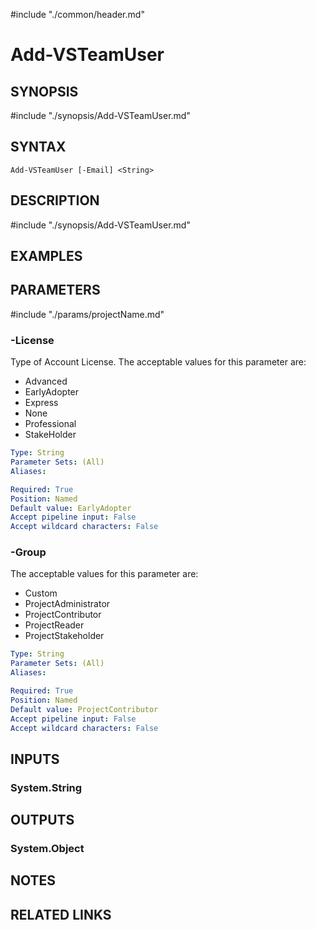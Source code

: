 #include "./common/header.md"

# Add-VSTeamUser

## SYNOPSIS
#include "./synopsis/Add-VSTeamUser.md"

## SYNTAX

```
Add-VSTeamUser [-Email] <String>
```

## DESCRIPTION
#include "./synopsis/Add-VSTeamUser.md"

## EXAMPLES

## PARAMETERS

#include "./params/projectName.md"

### -License
Type of Account License. The acceptable values for this parameter are:

- Advanced
- EarlyAdopter
- Express
- None
- Professional
- StakeHolder

```yaml
Type: String
Parameter Sets: (All)
Aliases: 

Required: True
Position: Named
Default value: EarlyAdopter
Accept pipeline input: False
Accept wildcard characters: False
```

### -Group
The acceptable values for this parameter are:

- Custom
- ProjectAdministrator
- ProjectContributor
- ProjectReader
- ProjectStakeholder

```yaml
Type: String
Parameter Sets: (All)
Aliases: 

Required: True
Position: Named
Default value: ProjectContributor
Accept pipeline input: False
Accept wildcard characters: False
```

## INPUTS

### System.String

## OUTPUTS

### System.Object

## NOTES

## RELATED LINKS
